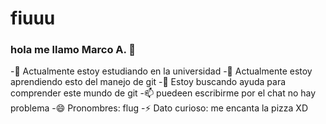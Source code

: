 # fiuuu
### hola me llamo Marco A. 👋

-🔭 Actualmente estoy estudiando en la universidad 
-🌱 Actualmente estoy aprendiendo esto del manejo de git 
-🤔 Estoy buscando ayuda para comprender este mundo de git 
-📫 puedeen escribirme por el chat no hay problema 
-😄 Pronombres: flug 
-⚡ Dato curioso: me encanta la pizza XD
